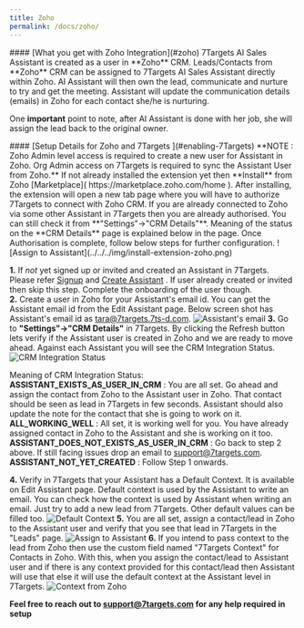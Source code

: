 ```yaml
---
title: Zoho
permalink: /docs/zoho/
---
```


<a name="zoho"/>
#### [What you get with Zoho Integration](#zoho)
7Targets AI Sales Assistant is created as a user in **Zoho** CRM.  
Leads/Contacts from **Zoho** CRM can be assigned to 7Targets AI Sales Assistant directly within Zoho. AI Assistant will then own the lead, communicate and nurture to try and get the meeting. Assistant will update the communication details (emails) in Zoho for each contact she/he is nurturing. 

One **important** point to note, after AI Assistant is done with her job, she will assign the lead back to the original owner. 

<a name="Enabling 7Targets from Zoho Marketplace"/>
#### [Setup Details for Zoho and 7Targets ](#enabling-7Targets)
**NOTE : Zoho Admin level access is required to create a new user for Assistant in Zoho. Org Admin access on 7Targets is required to sync the Assistant User from Zoho.** 
If not already installed the extension yet then **Install** from Zoho [Marketplace]( https://marketplace.zoho.com/home ). After installing, the extension will open a new tab page where you will have to authorize 7Targets to connect with Zoho CRM. If you are already connected to Zoho via some other Assistant in 7Targets then you are already authorised. You can still check it from **"Settings"->"CRM Details"**. Meaning of the status on the **CRM Details** page is explained below in the page. 
Once Authorisation is complete, follow below steps for further configuration. 
![Assign to Assistant](../../../img/install-extension-zoho.png)

**1.** If *not* yet signed up or invited and created an Assistant in 7Targets. Please refer [Signup](/videos/home/#signup) and [Create Assistant](/videos/home/#create-assistant) . If user already created or invited then skip this step. Complete the onboarding of the user though.  
**2.** Create a user in Zoho for your Assistant's email id. You can get the Assistant email id from the Edit Assistant page. Below screen shot has Assistant's email id as tara@7targets.7ts-d.com.
![Assistant's email](../../../img/assistant-email.png)
**3.** Go to **"Settings"->"CRM Details"** in 7Targets. By clicking the Refresh button lets verify if the Assistant user is created in Zoho and we are ready to move ahead. Against each Assistant you will see the CRM Integration Status. ![CRM Integration Status](../../../img/crm-integration-status.png)

Meaning of CRM Integration Status:  
**ASSISTANT_EXISTS_AS_USER_IN_CRM** : You are all set. Go ahead and assign the contact from Zoho to the Assistant user in Zoho. That contact should be seen as lead in 7Targets in few seconds. Assistant should also update the note for the contact that she is going to work on it.  
**ALL_WORKING_WELL** : All set, it is working well for you. You have already assigned contact in Zoho to the Assistant and she is working on it too.  
**ASSISTANT_DOES_NOT_EXISTS_AS_USER_IN_CRM** : Go back to step 2 above. If still facing issues drop an email to support@7targets.com.  
**ASSISTANT_NOT_YET_CREATED** : Follow Step 1 onwards.   

**4.** Verify in 7Targets that your Assistant has a Default Context. It is available on Edit Assistant page. Default context is used by the Assistant to write an email. You can check how the context is used by Assistant when writing an email. Just try to add a new lead from 7Targets. Other default values can be filled too. 
![Default Context](../../../img/assistant-defaults.png)
**5.** You are all set, assign a contact/lead in Zoho to the Assistant user and verify that you see that lead in 7Targets in the "Leads" page. 
![Assign to Assistant](../../../img/assign-to-assistant-zoho.png)
**6.**  If you intend to pass context to the lead from Zoho then use the custom field named "7Targets Context" for Contacts in Zoho. With this, when you assign the contact/lead to Assistant user and if there is any context provided for this contact/lead then Assistant will use that else it will use the default context at the Assistant level in 7Targets.
![Context from Zoho](../../../img/context-in-zoho.png)

**Feel free to reach out to support@7targets.com for any help required in setup**
